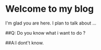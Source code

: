 # Welcome to my blog

I'm glad you are here. I plan to talk about ...

##Q: Do you know what i want to do ?

##A:I dont't know.


